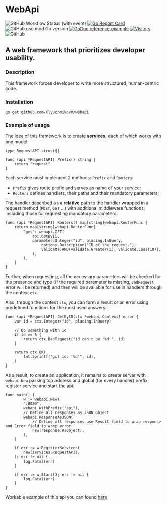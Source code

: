 # WebApi

![GitHub Workflow Status (with event)](https://img.shields.io/github/actions/workflow/status/KlyuchnikovV/webapi/go.yml?style=for-the-badge)
[![Go Report Card](https://goreportcard.com/badge/github.com/KlyuchnikovV/webapi?style=for-the-badge)](https://goreportcard.com/report/github.com/KlyuchnikovV/webapi)
![GitHub gso.mod Go version](https://img.shields.io/github/go-mod/go-version/KlyuchnikovV/webapi?style=for-the-badge)
[![GoDoc reference example](https://img.shields.io/badge/godoc-reference-blue.svg?style=for-the-badge)](https://pkg.go.dev/github.com/KlyuchnikovV/webapi)
[![Visitors](https://api.visitorbadge.io/api/visitors?path=https%3A%2F%2Fgithub.com%2FKlyuchnikovV%2Fwebapi&label=Views&labelColor=%23697689&countColor=%23555555)](https://visitorbadge.io/status?path=https%3A%2F%2Fgithub.com%2FKlyuchnikovV%2Fwebapi)
![GitHub](https://img.shields.io/github/license/KlyuchnikovV/webapi?style=for-the-badge)


## A web framework that prioritizes developer usability.

### Description
This framework forces developer to write more structured, human-centric code.

### Installation

```sh
go get github.com/KlyuchnikovV/webapi
```
### Example of usage

The idea of this framework is to create **services**, each of which works with one model.

```golang
type RequestAPI struct{}

func (api *RequestAPI) Prefix() string {
    return "request"
}
```

Each service must implement 2 methods: `Prefix` and `Routers`:

- `Prefix` gives route prefix and serves as name of your service;
- `Routers` defines handlers, their paths and their mandatory parameters;

The handler described as a **relative** path to the handler wrapped in a request method (`POST`, `GET` ...<!--(godoc link?)-->)
with additional middleware functions, including those for requesting mandatory parameters:

```golang
func (api *RequestAPI) Routers() map[string]webapi.RouterFunc {
    return map[string]webapi.RouterFunc{
        "get": webapi.GET(
            api.GetByID,
            parameter.Integer("id", placing.InQuery,
                options.Description("ID of the request."),
                validate.AND(validate.Greater(1), validate.Less(10)),
            ),
        ),
    }
}
```

Further, when requesting, all the necessary parameters will be checked for the presence and type (if the required parameter is missing, `BadRequest` error will be returned) and then will be available for use in handlers through the context `ctx`. <!--(godoc link?)-->

Also, through the context `ctx`<!--(godoc link?)-->, you can form a result or an error using predefined functions for the most used answers:

```golang
func (api *RequestAPI) GetByID(ctx *webapi.Context) error {
    var id = ctx.Integer("id", placing.InQuery)

    // Do something with id
    if id == 5 {
        return ctx.BadRequest("id can't be '%d'", id)
    }

    return ctx.OK(
        fmt.Sprintf("got id: '%d'", id),
    )
}
```

As a result, to create an application, it remains to create server with `webapi.New` passing tcp address and global (for every handler) prefix, register service and start the api.

```golang
func main() {
        w := webapi.New(
        ":8080",
        webapi.WithPrefix("api"),
        // Define all responses as JSON object
        webapi.ResponseAsJSON(
            // Define all responses use Result field to wrap response and Error field to wrap error
            new(response.AsObject),
        ),
    )

    if err := w.RegisterServices(
        new(services.RequestAPI),
    ); err != nil {
        log.Fatal(err)
    }

    if err := w.Start(); err != nil {
        log.Fatal(err)
    }
}
```

Workable example of this api you can found [here](https://github.com/KlyuchnikovV/webapi/tree/main/example)

